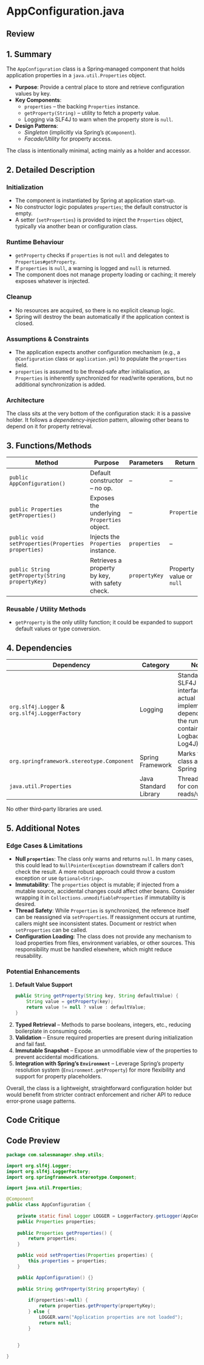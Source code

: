 # AppConfiguration.java

## Review

## 1. Summary
The `AppConfiguration` class is a Spring‑managed component that holds application properties in a `java.util.Properties` object.  
- **Purpose**: Provide a central place to store and retrieve configuration values by key.  
- **Key Components**:
  - `properties` – the backing `Properties` instance.  
  - `getProperty(String)` – utility to fetch a property value.  
  - Logging via SLF4J to warn when the property store is `null`.  
- **Design Patterns**:  
  - *Singleton* (implicitly via Spring’s `@Component`).  
  - *Facade/Utility* for property access.

The class is intentionally minimal, acting mainly as a holder and accessor.

## 2. Detailed Description
### Initialization
- The component is instantiated by Spring at application start-up.  
- No constructor logic populates `properties`; the default constructor is empty.  
- A setter (`setProperties`) is provided to inject the `Properties` object, typically via another bean or configuration class.

### Runtime Behaviour
- `getProperty` checks if `properties` is not `null` and delegates to `Properties#getProperty`.  
- If `properties` is `null`, a warning is logged and `null` is returned.  
- The component does not manage property loading or caching; it merely exposes whatever is injected.

### Cleanup
- No resources are acquired, so there is no explicit cleanup logic.  
- Spring will destroy the bean automatically if the application context is closed.

### Assumptions & Constraints
- The application expects another configuration mechanism (e.g., a `@Configuration` class or `application.yml`) to populate the `properties` field.  
- `properties` is assumed to be thread‑safe after initialisation, as `Properties` is inherently synchronized for read/write operations, but no additional synchronization is added.

### Architecture
The class sits at the very bottom of the configuration stack: it is a passive holder. It follows a *dependency‑injection* pattern, allowing other beans to depend on it for property retrieval.

## 3. Functions/Methods
| Method | Purpose | Parameters | Return | Side‑Effects |
|--------|---------|------------|--------|--------------|
| `public AppConfiguration()` | Default constructor – no op. | – | – | – |
| `public Properties getProperties()` | Exposes the underlying `Properties` object. | – | `Properties` | None |
| `public void setProperties(Properties properties)` | Injects the `Properties` instance. | `properties` | – | Sets internal field |
| `public String getProperty(String propertyKey)` | Retrieves a property by key, with safety check. | `propertyKey` | Property value or `null` | Logs a warning if `properties` is `null` |

### Reusable / Utility Methods
- `getProperty` is the only utility function; it could be expanded to support default values or type conversion.

## 4. Dependencies
| Dependency | Category | Notes |
|------------|----------|-------|
| `org.slf4j.Logger` & `org.slf4j.LoggerFactory` | Logging | Standard SLF4J interface; actual implementation depends on the runtime container (e.g., Logback, Log4J). |
| `org.springframework.stereotype.Component` | Spring Framework | Marks the class as a Spring bean. |
| `java.util.Properties` | Java Standard Library | Thread‑safe for concurrent reads/writes. |

No other third‑party libraries are used.

## 5. Additional Notes
### Edge Cases & Limitations
- **Null `properties`**: The class only warns and returns `null`. In many cases, this could lead to `NullPointerException` downstream if callers don’t check the result. A more robust approach could throw a custom exception or use `Optional<String>`.
- **Immutability**: The `properties` object is mutable; if injected from a mutable source, accidental changes could affect other beans. Consider wrapping it in `Collections.unmodifiableProperties` if immutability is desired.
- **Thread Safety**: While `Properties` is synchronized, the reference itself can be reassigned via `setProperties`. If reassignment occurs at runtime, callers might see inconsistent states. Document or restrict when `setProperties` can be called.
- **Configuration Loading**: The class does not provide any mechanism to load properties from files, environment variables, or other sources. This responsibility must be handled elsewhere, which might reduce reusability.

### Potential Enhancements
1. **Default Value Support**  
   ```java
   public String getProperty(String key, String defaultValue) {
       String value = getProperty(key);
       return value != null ? value : defaultValue;
   }
   ```
2. **Typed Retrieval** – Methods to parse booleans, integers, etc., reducing boilerplate in consuming code.
3. **Validation** – Ensure required properties are present during initialization and fail fast.
4. **Immutable Snapshot** – Expose an unmodifiable view of the properties to prevent accidental modifications.
5. **Integration with Spring’s `Environment`** – Leverage Spring’s property resolution system (`Environment.getProperty`) for more flexibility and support for property placeholders.

Overall, the class is a lightweight, straightforward configuration holder but would benefit from stricter contract enforcement and richer API to reduce error‑prone usage patterns.

## Code Critique



## Code Preview

```java
package com.salesmanager.shop.utils;

import org.slf4j.Logger;
import org.slf4j.LoggerFactory;
import org.springframework.stereotype.Component;

import java.util.Properties;

@Component
public class AppConfiguration {
	
	private static final Logger LOGGER = LoggerFactory.getLogger(AppConfiguration.class);
	public Properties properties;
	
	public Properties getProperties() {
		return properties;
	}

	public void setProperties(Properties properties) {
		this.properties = properties;
	}

	public AppConfiguration() {}
	
	public String getProperty(String propertyKey) {
		
		if(properties!=null) {
			return properties.getProperty(propertyKey);
		} else {
			LOGGER.warn("Application properties are not loaded");
			return null;
		}
		
		
	}

}



```
